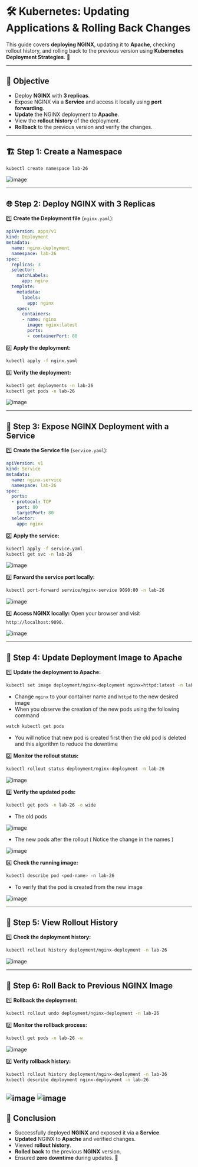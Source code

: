 # 🛠️ Kubernetes: Updating Applications & Rolling Back Changes

This guide covers **deploying NGINX**, updating it to **Apache**, checking rollout history, and rolling back to the previous version using **Kubernetes Deployment Strategies**. 🚀

---

## 📌 Objective
- Deploy **NGINX** with **3 replicas**.
- Expose NGINX via a **Service** and access it locally using **port forwarding**.
- **Update** the NGINX deployment to **Apache**.
- View the **rollout history** of the deployment.
- **Rollback** to the previous version and verify the changes.

---

## 🏗️ Step 1: Create a Namespace
```bash
kubectl create namespace lab-26
```
![image](./images/namespace.jpg)

---

## 🌐 Step 2: Deploy NGINX with 3 Replicas

1️⃣ **Create the Deployment file** (`nginx.yaml`):
```yaml
apiVersion: apps/v1
kind: Deployment
metadata:
  name: nginx-deployment
  namespace: lab-26
spec:
  replicas: 3
  selector:
    matchLabels:
      app: nginx
  template:
    metadata:
      labels:
        app: nginx
    spec:
      containers:
      - name: nginx
        image: nginx:latest
        ports:
        - containerPort: 80
```

2️⃣ **Apply the deployment:**
```bash
kubectl apply -f nginx.yaml
```

3️⃣ **Verify the deployment:**
```bash
kubectl get deployments -n lab-26
kubectl get pods -n lab-26
```
![image](./images/verify-deployment.jpg)

---

## 🔗 Step 3: Expose NGINX Deployment with a Service

1️⃣ **Create the Service file** (`service.yaml`):
```yaml
apiVersion: v1
kind: Service
metadata:
  name: nginx-service
  namespace: lab-26
spec:
  ports:
  - protocol: TCP
    port: 80
    targetPort: 80
  selector:
    app: nginx
```

2️⃣ **Apply the service:**
```bash
kubectl apply -f service.yaml
kubectl get svc -n lab-26
```
![image](./images/nginx-service.jpg)

3️⃣ **Forward the service port locally:**
```bash
kubectl port-forward service/nginx-service 9090:80 -n lab-26
```
![image](./images/port-forward.jpg)

4️⃣ **Access NGINX locally:**
Open your browser and visit `http://localhost:9090`.

![image](./images/localhost.jpg)

---

## 🔄 Step 4: Update Deployment Image to Apache

1️⃣ **Update the deployment to Apache:**
```bash
kubectl set image deployment/nginx-deployment nginx=httpd:latest -n lab-26
```
   - Change `nginx` to your container name and `httpd` to the new desired image
   - When you observe the creation of the new pods using the following command

   ```bash
   watch kubectl get pods
   ```

   - You will notice that new pod is created first then the old pod is deleted and this algorithm to reduce the downtime 


2️⃣ **Monitor the rollout status:**
```bash
kubectl rollout status deployment/nginx-deployment -n lab-26
```
![image](./images/rollout.jpg)

3️⃣ **Verify the updated pods:**
```bash
kubectl get pods -n lab-26 -o wide
```
   - The old pods

![image](./images/old-pods.jpg)

   - The new pods after the rollout ( Notice the change in the names )

![image](./images/new-pods.jpg)


4️⃣ **Check the running image:**
```bash
kubectl describe pod <pod-name> -n lab-26
```
   - To verify that the pod is created from the new image
   
![image](./images/describe-pod.jpg)

---

## 📜 Step 5: View Rollout History

1️⃣ **Check the deployment history:**
```bash
kubectl rollout history deployment/nginx-deployment -n lab-26
```
![image](./images/rollout-history.jpg)

---

## 🔄 Step 6: Roll Back to Previous NGINX Image

1️⃣ **Rollback the deployment:**
```bash
kubectl rollout undo deployment/nginx-deployment -n lab-26
```

2️⃣ **Monitor the rollback process:**
```bash
kubectl get pods -n lab-26 -w
```
![image](./images/monitor-pods.jpg)

3️⃣ **Verify rollback history:**
```bash
kubectl rollout history deployment/nginx-deployment -n lab-26
kubectl describe deployment nginx-deployment -n lab-26
```
![image](./images/rollout-2.jpg)
![image](./images/describe-deployment.jpg)
---

## 🎉 Conclusion
- Successfully deployed **NGINX** and exposed it via a **Service**.
- **Updated** NGINX to **Apache** and verified changes.
- Viewed **rollout history**.
- **Rolled back** to the previous **NGINX** version.
- Ensured **zero downtime** during updates. 🚀

